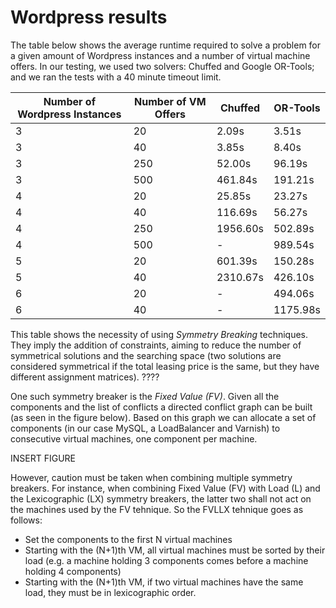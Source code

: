# Wordpress results

The table below shows the average runtime required to solve a problem for a given amount of Wordpress instances and a number of virtual machine offers. In our testing, we used two solvers: Chuffed and Google OR-Tools; and we ran the tests with a 40 minute timeout limit.

| Number of Wordpress Instances | Number of VM Offers | Chuffed | OR-Tools |
| ----------------------------- | ------------------- | ------- | -------- |
| 3 | 20 | 2.09s | 3.51s |
| 3 | 40 | 3.85s | 8.40s |
| 3 | 250 | 52.00s | 96.19s |
| 3 | 500 | 461.84s | 191.21s |
| 4 | 20 | 25.85s | 23.27s |
| 4 | 40 | 116.69s | 56.27s |
| 4 | 250 | 1956.60s | 502.89s |
| 4 | 500 | - | 989.54s |
| 5 | 20 | 601.39s | 150.28s |
| 5 | 40 | 2310.67s | 426.10s |
| 6 | 20 | - | 494.06s |
| 6 | 40 | - | 1175.98s |

This table shows the necessity of using *Symmetry Breaking* techniques. They imply the addition of constraints, aiming to reduce the number of symmetrical solutions and the searching space (two solutions are considered symmetrical if the total leasing price is the same, but they have different assignment matrices). ????

One such symmetry breaker is the *Fixed Value (FV)*. Given all the components and the list of conflicts a directed conflict graph can be built (as seen in the figure below). Based on this graph we can allocate a set of components (in our case MySQL, a LoadBalancer and Varnish) to consecutive virtual machines, one component per machine. 

INSERT FIGURE

However, caution must be taken when combining multiple symmetry breakers. For instance, when combining Fixed Value (FV) with Load (L) and the Lexicographic (LX) symmetry breakers, the latter two shall not act on the machines used by the FV tehnique. So the FVLLX tehnique goes as follows:
- Set the components to the first N virtual machines
- Starting with the (N+1)th VM, all virtual machines must be sorted by their load (e.g. a machine holding 3 components comes before a machine holding 4 components)
- Starting with the (N+1)th VM, if two virtual machines have the same load, they must be in lexicographic order.
